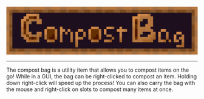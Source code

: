 ![Compost Bag](./marketing/compost_bag.png "Compost Bag")

---
The compost bag is a utility item that allows you to compost items on the go! While in a GUI, the bag can be right-clicked to compost an item. Holding down right-click will speed up the process! You can also carry the bag with the mouse and right-click on slots to compost many items at once.
